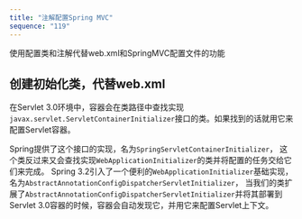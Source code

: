```yaml
---
title: "注解配置Spring MVC"
sequence: "119"
---
```


使用配置类和注解代替web.xml和SpringMVC配置文件的功能

## 创建初始化类，代替web.xml

在Servlet 3.0环境中，容器会在类路径中查找实现`javax.servlet.ServletContainerInitializer`接口的类。如果找到的话就用它来配置Servlet容器。

Spring提供了这个接口的实现，名为`SpringServletContainerInitializer`，
这个类反过来又会查找实现`WebApplicationInitializer`的类并将配置的任务交给它们来完成。
Spring 3.2引入了一个便利的`WebApplicationInitializer`基础实现，名为`AbstractAnnotationConfigDispatcherServletInitializer`，
当我们的类扩展了`AbstractAnnotationConfigDispatcherServletInitializer`并将其部署到Servlet 3.0容器的时候，容器会自动发现它，并用它来配置Servlet上下文。





